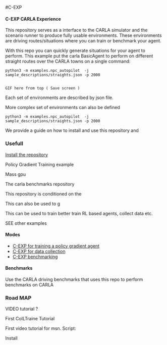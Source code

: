 

#C-EXP 
#### C-EXP CARLA Experience

This  repository serves as a interface to the CARLA simulator
and the scenario runner to produce fully usable environments.
These environments are driving routes/situations where you
can train or benchmark your agent.

With this repo you can quickly generate situations 
for your agent to perform. This example
put the carla BasicAgent to perform on different straight routes
over the CARLA towns on a single command:

    python3 -m examples.npc_autopilot  -j sample_descriptions/straights.json -p 2000


    GIF here from top ( Save screen )
    
Each set of environments are  described by json file. 
   
  
More complex set of environments can also be defined
    
    python3 -m examples.npc_autopilot  -j sample_descriptions/straights.json -p 2000


We provide a guide on how to install and use this repository
and 

### Usefull 



[Install the repository](docs/getting_started.md)





Policy Gradient Training example

Mass gpu

The carla benchmarks repository





This repository is conditioned on the 


This can also be used to g

This can be used to train better train RL based
agents, collect data etc.

SEE other examples





#### Modes

* [C-EXP for training a policy gradient agent](docs/getting_started.md)
* [C-EXP for data collection](docs/getting_started.md)
* [C-EXP benchmarking](docs/benchmarking.md)



#### Benchmarks

Use the CARLA driving benchmarks that uses this repo to 
perform benchmarks on CARLA


### Road MAP

VIDEO tutorial ?

First CoILTraine Tutorial

First video tutorial for msn. Script:

Install




 
